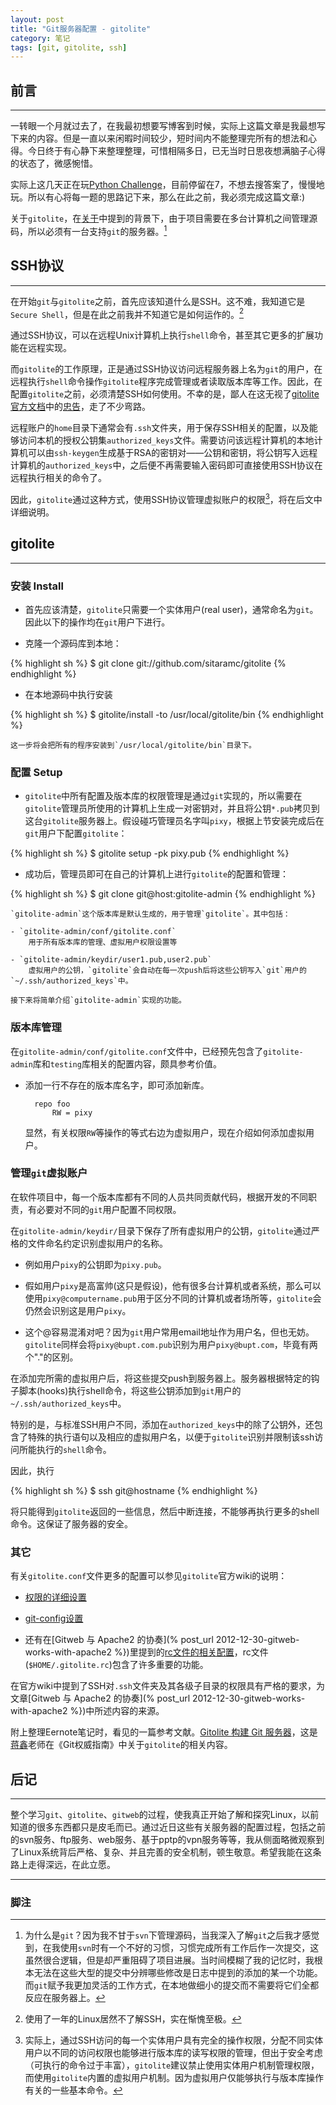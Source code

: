 ```yaml
---
layout: post
title: "Git服务器配置 - gitolite"
category: 笔记
tags: [git, gitolite, ssh]
---
```


## 前言
---

一转眼一个月就过去了，在我最初想要写博客到时候，实际上这篇文章是我最想写下来的内容。但是一直以来闲暇时间较少，短时间内不能整理完所有的想法和心得。今日终于有心静下来整理整理，可惜相隔多日，已无当时日思夜想满脑子心得的状态了，微感惋惜。

实际上这几天正在玩[Python Challenge]()，目前停留在7，不想去搜答案了，慢慢地玩。所以有心将每一题的思路记下来，那么在此之前，我必须完成这篇文章:)

关于`gitolite`，在[关于]({/about.html)中提到的背景下，由于项目需要在多台计算机之间管理源码，所以必须有一台支持`git`的服务器。[^1]

## SSH协议
---

在开始`git`与`gitolite`之前，首先应该知道什么是SSH。这不难，我知道它是`Secure Shell`，但是在此之前我并不知道它是如何运作的。[^2]

通过SSH协议，可以在远程Unix计算机上执行`shell`命令，甚至其它更多的扩展功能在远程实现。

而`gitolite`的工作原理，正是通过SSH协议访问远程服务器上名为`git`的用户，在远程执行`shell`命令操作`gitolite`程序完成管理或者读取版本库等工作。因此，在配置`gitolite`之前，必须清楚SSH如何使用。不幸的是，鄙人在这无视了[gitolite官方文档]中的[忠告]，走了不少弯路。

远程账户的`home`目录下通常会有`.ssh`文件夹，用于保存SSH相关的配置，以及能够访问本机的授权公钥集`authorized_keys`文件。需要访问该远程计算机的本地计算机可以由`ssh-keygen`生成基于RSA的密钥对——公钥和密钥，将公钥写入远程计算机的`authorized_keys`中，之后便不再需要输入密码即可直接使用SSH协议在远程执行相关的命令了。

因此，`gitolite`通过这种方式，使用SSH协议管理虚拟账户的权限[^3]，将在后文中详细说明。

## gitolite
---

### 安装 Install

- 首先应该清楚，`gitolite`只需要一个实体用户(real user)，通常命名为`git`。因此以下的操作均在`git`用户下进行。

- 克隆一个源码库到本地：

{% highlight sh %}
        $ git clone git://github.com/sitaramc/gitolite
{% endhighlight %}

- 在本地源码中执行安装

{% highlight sh %}
        $ gitolite/install -to /usr/local/gitolite/bin
{% endhighlight %}

    这一步将会把所有的程序安装到`/usr/local/gitolite/bin`目录下。
    
### 配置 Setup

- `gitolite`中所有配置及版本库的权限管理是通过`git`实现的，所以需要在`gitolite`管理员所使用的计算机上生成一对密钥对，并且将公钥`*.pub`拷贝到这台`gitolite`服务器上。假设碰巧管理员名字叫`pixy`，根据上节安装完成后在`git`用户下配置`gitolite`：

{% highlight sh %}
        $ gitolite setup -pk pixy.pub
{% endhighlight %}

- 成功后，管理员即可在自己的计算机上进行`gitolite`的配置和管理：

{% highlight sh %}
        $ git clone git@host:gitolite-admin
{% endhighlight %}

    `gitolite-admin`这个版本库是默认生成的，用于管理`gitolite`。其中包括：
    
    - `gitolite-admin/conf/gitolite.conf`
        用于所有版本库的管理、虚拟用户权限设置等

    - `gitolite-admin/keydir/user1.pub,user2.pub`
        虚拟用户的公钥，`gitolite`会自动在每一次push后将这些公钥写入`git`用户的`~/.ssh/authorized_keys`中。
        
    接下来将简单介绍`gitolite-admin`实现的功能。

### 版本库管理

在`gitolite-admin/conf/gitolite.conf`文件中，已经预先包含了`gitolite-admin`库和`testing`库相关的配置内容，颇具参考价值。

- 添加一行不存在的版本库名字，即可添加新库。

        repo foo
            RW = pixy

    显然，有关权限`RW`等操作的等式右边为虚拟用户，现在介绍如何添加虚拟用户。

### 管理`git`虚拟账户

在软件项目中，每一个版本库都有不同的人员共同贡献代码，根据开发的不同职责，有必要对不同的`git`用户配置不同权限。

在`gitolite-admin/keydir/`目录下保存了所有虚拟用户的公钥，`gitolite`通过严格的文件命名约定识别虚拟用户的名称。

- 例如用户`pixy`的公钥即为`pixy.pub`。

- 假如用户`pixy`是高富帅(这只是假设)，他有很多台计算机或者系统，那么可以使用`pixy@computername.pub`用于区分不同的计算机或者场所等，`gitolite`会仍然会识别这是用户`pixy`。

- 这个@容易混淆对吧？因为`git`用户常用email地址作为用户名，但也无妨。`gitolite`同样会将`pixy@bupt.com.pub`识别为用户`pixy@bupt.com`，毕竟有两个"."的区别。

在添加完所需的虚拟用户后，将这些提交push到服务器上。服务器根据特定的钩子脚本(hooks)执行shell命令，将这些公钥添加到`git`用户的`~/.ssh/authorized_keys`中。

特别的是，与标准SSH用户不同，添加在`authorized_keys`中的除了公钥外，还包含了特殊的执行语句以及相应的虚拟用户名，以便于`gitolite`识别并限制该ssh访问所能执行的`shell`命令。

因此，执行

{% highlight sh %}
    $ ssh git@hostname
{% endhighlight %}

将只能得到`gitolite`返回的一些信息，然后中断连接，不能够再执行更多的shell命令。这保证了服务器的安全。


### 其它

有关`gitolite.conf`文件更多的配置可以参见`gitolite`官方wiki的说明：

- [权限的详细设置](http://sitaramc.github.com/gitolite/rules.html)

- [git-config设置](http://sitaramc.github.com/gitolite/git-config.html)

- 还有在[Gitweb 与 Apache2 的协奏](% post_url 2012-12-30-gitweb-works-with-apache2 %})里提到的[rc文件的相关配置](http://sitaramc.github.com/gitolite/rc.html)，rc文件(`$HOME/.gitolite.rc`)包含了许多重要的功能。

在官方wiki中提到了SSH对`.ssh`文件夹及其各级子目录的权限具有严格的要求，为文章[Gitweb 与 Apache2 的协奏](% post_url 2012-12-30-gitweb-works-with-apache2 %})中所述内容的来源。

附上整理Eernote笔记时，看见的一篇参考文献。[Gitolite 构建 Git 服务器]()，这是[蒋鑫]()老师在《Git权威指南》中关于`gitolite`的相关内容。

## 后记
---

整个学习`git`、`gitolite`、`gitweb`的过程，使我真正开始了解和探究Linux，以前知道的很多东西都只是皮毛而已。通过近日这些有关服务器的配置过程，包括之前的svn服务、ftp服务、web服务、基于pptp的vpn服务等等，我从侧面略微观察到了Linux系统背后严格、复杂、并且完善的安全机制，顿生敬意。希望我能在这条路上走得深远，在此立愿。



---

### 脚注

[^1]: 为什么是`git`？因为我不甘于`svn`下管理源码，当我深入了解`git`之后我才感觉到，在我使用`svn`时有一个不好的习惯，习惯完成所有工作后作一次提交，这虽然很合逻辑，但是却严重阻碍了项目进展。当时间模糊了我的记忆时，我根本无法在这些大型的提交中分辨哪些修改是日志中提到的添加的某一个功能。而`git`赋予我更加灵活的工作方式，在本地做细小的提交而不需要将它们全都反应在服务器上。

[^2]: 使用了一年的Linux居然不了解SSH，实在惭愧至极。

[^3]: 实际上，通过SSH访问的每一个实体用户具有完全的操作权限，分配不同实体用户以不同的访问权限也能够进行版本库的读写权限的管理，但出于安全考虑（可执行的命令过于丰富），`gitolite`建议禁止使用实体用户机制管理权限，而使用`gitolite`内置的虚拟用户机制。因为虚拟用户仅能够执行与版本库操作有关的一些基本命令。



[Python Challenge]: http://www.pythonchallenge.com/
[gitolite官方文档]: http://sitaramc.github.com/gitolite/master-toc.html
[忠告]: http://sitaramc.github.com/gitolite/install.html#req
[蒋鑫]: http://www.worldhello.net/
[Gitolite 构建 Git 服务器]: http://www.ossxp.com/doc/git/gitolite.html
